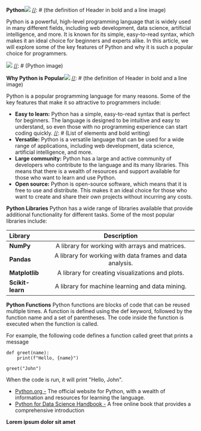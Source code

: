 **Python![](Image_001.png)**
[//]: # (the definition of Header in bold and a line image)

Python is a powerful, high-level programming language that is widely used in many different fields, including web development, data science, artificial intelligence, and more. It is known for its simple, easy-to-read syntax, which makes it an ideal choice for beginners and experts alike. In this article, we will explore some of the key features of Python and why it is such a popular choice for programmers.

![](Image_002.png)
[//]: # (Python image)

**Why Python is Popular![](Image_001.png)**
[//]: # (the definition of Header in bold and a line image)

Python is a popular programming language for many reasons. Some of the key features that make it so attractive to programmers include:

- **Easy to learn:** Python has a simple, easy-to-read syntax that is perfect for beginners. The language is designed to be intuitive and easy to understand, so even those with no programming experience can start coding quickly.
[//]: # (List of elements and bold writing)
- **Versatile:** Python is a versatile language that can be used for a wide range of applications, including web development, data science, artificial intelligence, and more.
- **Large community:** Python has a large and active community of developers who contribute to the language and its many libraries. This means that there is a wealth of resources and support available for those who want to learn and use Python.
- **Open source:** Python is open-source software, which means that it is free to use and distribute. This makes it an ideal choice for those who want to create and share their own projects without incurring any costs.

**Python Libraries[](Image_001.png)**
Python has a wide range of libraries available that provide additional functionality for different tasks. Some of the most popular libraries include:

| **Library** | **Description** | 
| :------------------- | :---------: |
|**NumPy** | A library for working with arrays and matrices.|
| **Pandas** | A library for working with data frames and data analysis.|
| **Matplotlib** | A library for creating visualizations and plots.|
| **Scikit-learn** | A library for machine learning and data mining.|

[//]: # (Table)


**Python Functions**
Python functions are blocks of code that can be reused multiple times. A function is defined using the def keyword, followed by the function name and a set of parentheses. The code inside the function is executed when the function is called.



For example, the following code defines a function called greet that prints a message

```
def greet(name):
	print(f"Hello, {name}")
	
greet("John")
```
[//]: # (Python Code)


When the code is run, it will print "Hello, John".

- [Python.org -](https://www.python.org/) The official website for Python, with a wealth of information and resources for learning the language.
- [Python for Data Science Handbook -](https://jakevdp.github.io/PythonDataScienceHandbook) A free online book that provides a comprehensive introduction

[//]: # (Web-Link)


**Lorem ipsum dolor sit amet**

